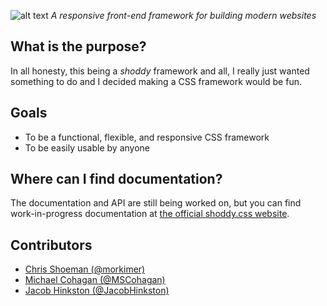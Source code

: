 ![alt text](http://www.compii.net/shoddycss/images/logo.png "shoddy.css Logo")
_A responsive front-end framework for building modern websites_

## What is the purpose?
In all honesty, this being a _shoddy_ framework and all, I really just wanted something to do and I decided making a CSS framework would be fun.

## Goals
 - To be a functional, flexible, and responsive CSS framework
 - To be easily usable by anyone

## Where can I find documentation?
The documentation and API are still being worked on, but you can find work-in-progress documentation at [the official shoddy.css website](http://www.compii.net/shoddycss/).

## Contributors
 - [Chris Shoeman (@morkimer)](https://github.com/morkimer/)
 - [Michael Cohagan (@MSCohagan)](https://github.com/MSCohagan/)
 - [Jacob Hinkston (@JacobHinkston)](https://github.com/JacobHinkston/)
